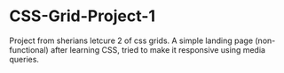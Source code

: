 # CSS-Grid-Project-1
Project from sherians letcure 2 of css grids. 
A simple landing page (non-functional) after learning CSS, tried to make it responsive using media queries.

